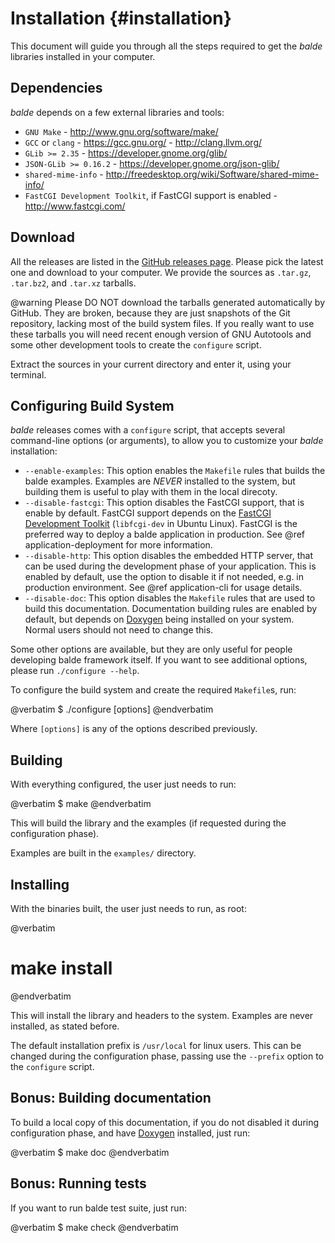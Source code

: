 Installation {#installation}
============

This document will guide you through all the steps required to get the *balde* libraries installed in your computer.


Dependencies
------------

*balde* depends on a few external libraries and tools:

- ``GNU Make`` - http://www.gnu.org/software/make/
- ``GCC`` or ``clang`` - https://gcc.gnu.org/ - http://clang.llvm.org/
- ``GLib >= 2.35`` - https://developer.gnome.org/glib/
- ``JSON-GLib >= 0.16.2`` - https://developer.gnome.org/json-glib/
- ``shared-mime-info`` - http://freedesktop.org/wiki/Software/shared-mime-info/
- ``FastCGI Development Toolkit``, if FastCGI support is enabled - http://www.fastcgi.com/


Download
--------

All the releases are listed in the [GitHub releases page](https://github.com/balde/balde/releases). Please pick the latest one and download to your computer. We provide the sources as ``.tar.gz``, ``.tar.bz2``, and ``.tar.xz`` tarballs.

@warning Please DO NOT download the tarballs generated automatically by GitHub. They are broken, because they are just snapshots of the Git repository, lacking most of the build system files. If you really want to use these tarballs you will need recent enough version of GNU Autotools  and some other development tools to create the ``configure`` script.

Extract the sources in your current directory and enter it, using your terminal.


Configuring Build System
------------------------

*balde* releases comes with a ``configure`` script, that accepts several command-line options (or arguments), to allow you to customize your *balde* installation:

- ``--enable-examples``: This option enables the ``Makefile`` rules that builds the balde examples. Examples are *NEVER* installed to the system, but building them is useful to play with them in the local direcoty.
- ``--disable-fastcgi``:  This option disables the FastCGI support, that is enable by default. FastCGI support depends on the [FastCGI Development Toolkit](http://www.fastcgi.com/) (``libfcgi-dev`` in Ubuntu Linux). FastCGI is the preferred way to deploy a balde application in production. See @ref application-deployment for more information.
- ``--disable-http``: This option disables the embedded HTTP server, that can be used during the development phase of your application. This is enabled by default, use the option to disable it if not needed, e.g. in production environment. See @ref application-cli for usage details.
- ``--disable-doc``: This option disables the ``Makefile`` rules that are used to build this documentation. Documentation building rules are enabled by default, but depends on [Doxygen](http://www.doxygen.org) being installed on your system. Normal users should not need to change this.

Some other options are available, but they are only useful for people developing balde framework itself. If you want to see additional options, please run ``./configure --help``.

To configure the build system and create the required ``Makefile``s, run:

@verbatim
$ ./configure [options]
@endverbatim

Where ``[options]`` is any of the options described previously.


Building
--------

With everything configured, the user just needs to run:

@verbatim
$ make
@endverbatim

This will build the library and the examples (if requested during the configuration phase).

Examples are built in the ``examples/`` directory.


Installing
----------

With the binaries built, the user just needs to run, as root:

@verbatim
# make install
@endverbatim

This will install the library and headers to the system. Examples are never installed, as stated before.

The default installation prefix is ``/usr/local`` for linux users. This can be changed during the configuration phase, passing use the ``--prefix`` option to the ``configure`` script.


Bonus: Building documentation
-----------------------------

To build a local copy of this documentation, if you do not disabled it during configuration phase, and have [Doxygen](http://www.doxygen.org) installed, just run:

@verbatim
$ make doc
@endverbatim


Bonus: Running tests
--------------------

If you want to run balde test suite, just run:

@verbatim
$ make check
@endverbatim
